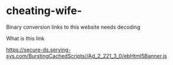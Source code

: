 # cheating-wife-
Binary conversion links to this website needs decoding 

What is this link 

https://secure-ds.serving-sys.com/BurstingCachedScripts//Ad_2_221_3_0/ebHtml5Banner.js
